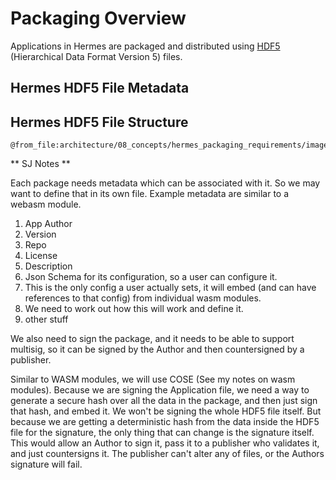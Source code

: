 # Packaging Overview

Applications in Hermes are packaged and distributed using [HDF5](https://docs.hdfgroup.org/hdf5/develop/) (Hierarchical Data Format Version 5) files.

## Hermes HDF5 File Metadata

## Hermes HDF5 File Structure

```kroki-d2
@from_file:architecture/08_concepts/hermes_packaging_requirements/images/hdf5_file_structure.dot
```


** SJ Notes **

Each package needs metadata which can be associated with it.
So we may want to define that in its own file.
Example metadata are similar to a webasm module.

1. App Author
2. Version
3. Repo
4. License
5. Description
6. Json Schema for its configuration, so a user can configure it.
 1. This is the only config a user actually sets,  it will embed (and can have references to that config)
    from individual wasm modules.
 2. We need to work out how this will work and define it.
7. other stuff

We also need to sign the package, and it needs to be able to support multisig, so it can be signed by the Author and then countersigned by a publisher.

Similar to WASM modules, we will use COSE (See my notes on wasm modules).
Because we are signing the Application file, we need a way to generate a secure hash over all the data in the package, and then just sign that hash, and embed it.
We won't be signing the whole HDF5 file itself.
But because we are getting a deterministic hash from the data inside the HDF5 file for the signature, the only thing that can change is the signature itself.
This would allow an Author to sign it, pass it to a publisher who validates it, and just countersigns it.  The publisher can't alter any of files, or the Authors signature will fail.
